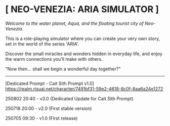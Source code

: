 # [ NEO-VENEZIA: ARIA SIMULATOR ]

*Welcome to the water planet, Aqua, 
and the floating tourist city of Neo-Venezia.*

This is a role-playing simulator where you can create your very own story, 
set in the world of the series 'ARIA'.

Discover the small miracles and wonders hidden in everyday life, 
and enjoy the warm connections you'll make with others.

"Now then... shall we begin a wonderful day together?"

---

[Dedicated Prompt - Cait Sith Prompt v1.0]
https://realm.risuai.net/character/7491bf31-59e2-4618-8c0f-8aa6a24e1272

<p>250802 20:40 - v3.0 (Dedicated Update for Cait Sith Prompt)</p>
<p>250718 20:00 - v2.0 (First stable version)</p>
<p>250705 09:30 - v1.0 (First release)</p>
